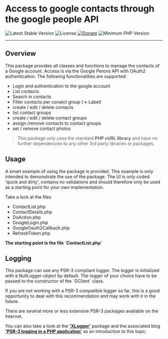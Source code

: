 # Access to google contacts through the google people API

 ![Latest Stable Version](https://img.shields.io/badge/release-v1.0.0-brightgreen.svg)
 ![License](https://img.shields.io/packagist/l/gomoob/php-pushwoosh.svg) 
 [![Donate](https://img.shields.io/static/v1?label=donate&message=PayPal&color=orange)](https://www.paypal.me/SKientzler/5.00EUR)
 ![Minimum PHP Version](https://img.shields.io/badge/php-%3E%3D%207.4-8892BF.svg)
 
----------
## Overview

This package provides all classes and functions to manage the contacts of a Google account.
Access is via the Google Perons API with OAuth2 authentication.
The following functionalities are supported:
- Login and authentication to the google account
- List contacts
- Search in contacts
- Filter contacts per conatct group (-> Label)
- create / edit / delete contacts
- list contact groups
- create / edit / delete contact groups
- assign /remove contacts to contact groups
- set / remove contact photos

> This package only uses the standard **PHP cURL library** and have no further dependencies 
> to any other 3rd party libraries or packages.

## Usage
A smart example of using the package is provided. This example is only intended to demonstrate 
the use of the package. The UI is only coded 'quick and dirty', contains no validations and should
therefore only be used as a starting point for your own implementation.

Take a lock at the files
- ContactList.php
- ContactDetails.php
- DoAction.php
- GoogleLogin.php
- GoogleOauth2Callback.php
- RefreshToken.php

**The starting point is the file ´ContactList.php´**

## Logging
This package can use any PSR-3 compliant logger. The logger is initialized with a NullLogger-object 
by default. The logger of your choice have to be passed to the constructor of the ´GClient´ class. 

If you are not working with a PSR-3 compatible logger so far, this is a good opportunity 
to deal with this recommendation and may work with it in the future.  

There are several more or less extensive PSR-3 packages available on the Internet.  

You can also take a look at the 
 [**'XLogger'**](https://www.phpclasses.org/package/11743-PHP-Log-events-to-browser-console-text-and-XML-files.html)
package and the associated blog
 [**'PSR-3 logging in a PHP application'**](https://www.phpclasses.org/blog/package/11743/post/1-PSR3-logging-in-a-PHP-application.html)
as an introduction to this topic.

